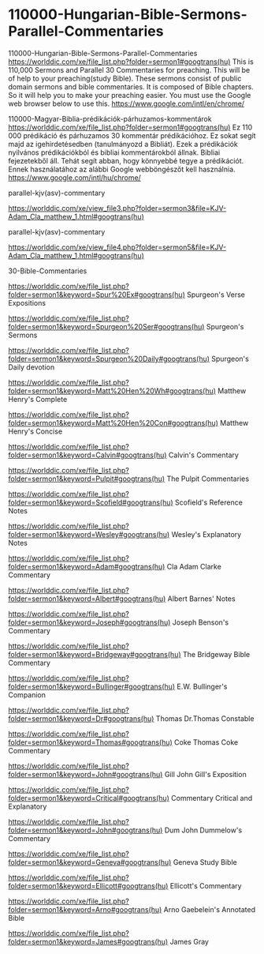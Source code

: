 # 110000-Hungarian-Bible-Sermons-Parallel-Commentaries
110000-Hungarian-Bible-Sermons-Parallel-Commentaries
https://worlddic.com/xe/file_list.php?folder=sermon1#googtrans(hu) 
This is 110,000 Sermons and Parallel 30 Commentaries for preaching. 
This will be of help to your preaching(study Bible). 
These sermons consist of public domain sermons and bible commentaries. 
It is composed of Bible chapters. 
So it will help you to make your preaching easier.
You must use the Google web browser below to use this.
https://www.google.com/intl/en/chrome/

110000-Magyar-Biblia-prédikációk-párhuzamos-kommentárok
https://worlddic.com/xe/file_list.php?folder=sermon1#googtrans(hu)
Ez 110 000 prédikáció és párhuzamos 30 kommentár prédikációhoz.
Ez sokat segít majd az igehirdetésedben (tanulmányozd a Bibliát).
Ezek a prédikációk nyilvános prédikációkból és bibliai kommentárokból állnak.
Bibliai fejezetekből áll.
Tehát segít abban, hogy könnyebbé tegye a prédikációt.
Ennek használatához az alábbi Google webböngészőt kell használnia.
https://www.google.com/intl/hu/chrome/


parallel-kjv(asv)-commentary

https://worlddic.com/xe/view_file3.php?folder=sermon3&file=KJV-Adam_Cla_matthew_1.html#googtrans(hu) 

parallel-kjv(asv)-commentary

https://worlddic.com/xe/view_file4.php?folder=sermon5&file=KJV-Adam_Cla_matthew_1.html#googtrans(hu)

30-Bible-Commentaries

 https://worlddic.com/xe/file_list.php?folder=sermon1&keyword=Spur%20Ex#googtrans(hu) Spurgeon's Verse Expositions 
 
 https://worlddic.com/xe/file_list.php?folder=sermon1&keyword=Spurgeon%20Ser#googtrans(hu) Spurgeon's Sermons 
 
 https://worlddic.com/xe/file_list.php?folder=sermon1&keyword=Spurgeon%20Daily#googtrans(hu) Spurgeon's Daily devotion 
 
 https://worlddic.com/xe/file_list.php?folder=sermon1&keyword=Matt%20Hen%20Wh#googtrans(hu) Matthew Henry's Complete 
 
 https://worlddic.com/xe/file_list.php?folder=sermon1&keyword=Matt%20Hen%20Con#googtrans(hu) Matthew Henry's Concise 


 https://worlddic.com/xe/file_list.php?folder=sermon1&keyword=Calvin#googtrans(hu) Calvin's Commentary  
 
 https://worlddic.com/xe/file_list.php?folder=sermon1&keyword=Pulpit#googtrans(hu) The Pulpit Commentaries 
 
 https://worlddic.com/xe/file_list.php?folder=sermon1&keyword=Scofield#googtrans(hu) Scofield's Reference Notes  
 
 https://worlddic.com/xe/file_list.php?folder=sermon1&keyword=Wesley#googtrans(hu) Wesley's Explanatory Notes 
 
 https://worlddic.com/xe/file_list.php?folder=sermon1&keyword=Adam#googtrans(hu) Cla Adam Clarke Commentary 
 

 https://worlddic.com/xe/file_list.php?folder=sermon1&keyword=Albert#googtrans(hu) Albert Barnes' Notes 
 
 https://worlddic.com/xe/file_list.php?folder=sermon1&keyword=Joseph#googtrans(hu) Joseph Benson's Commentary 
 
 https://worlddic.com/xe/file_list.php?folder=sermon1&keyword=Bridgeway#googtrans(hu) The Bridgeway Bible Commentary 
 
 https://worlddic.com/xe/file_list.php?folder=sermon1&keyword=Bullinger#googtrans(hu) E.W. Bullinger's Companion 
 
 https://worlddic.com/xe/file_list.php?folder=sermon1&keyword=Dr#googtrans(hu) Thomas Dr.Thomas Constable 
 
 
 https://worlddic.com/xe/file_list.php?folder=sermon1&keyword=Thomas#googtrans(hu) Coke Thomas Coke Commentary 
 
 https://worlddic.com/xe/file_list.php?folder=sermon1&keyword=John#googtrans(hu) Gill John Gill's Exposition 
 
 https://worlddic.com/xe/file_list.php?folder=sermon1&keyword=Critical#googtrans(hu) Commentary Critical and Explanatory 
 
 https://worlddic.com/xe/file_list.php?folder=sermon1&keyword=John#googtrans(hu) Dum John Dummelow's Commentary 
 
 https://worlddic.com/xe/file_list.php?folder=sermon1&keyword=Geneva#googtrans(hu) Geneva Study Bible 
 
 
 https://worlddic.com/xe/file_list.php?folder=sermon1&keyword=Ellicott#googtrans(hu) Ellicott's Commentary 
 
 https://worlddic.com/xe/file_list.php?folder=sermon1&keyword=Arno#googtrans(hu) Arno Gaebelein's Annotated Bible 
 
 https://worlddic.com/xe/file_list.php?folder=sermon1&keyword=James#googtrans(hu) James Gray 
 
 
